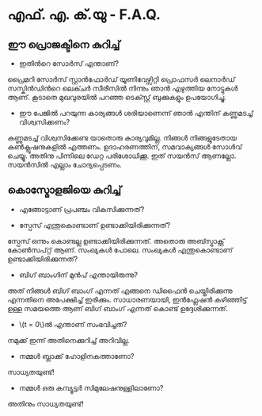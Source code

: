 # എഫ്. എ. ക്.യു - F.A.Q.

## ഈ പ്രൊജക്ടിനെ കുറിച്ച് ##


* ഇതിന്‍റെ സോര്‍സ് എന്താണ്?

പ്രൈമറി സോര്‍സ് സ്റ്റാന്‍ഫോര്‍ഡ് യൂണിവേഴ്സിറ്റി പ്രൊഫസര്‍ ലെനാര്‍ഡ് സസ്കിന്‍ഡിന്‍റെ ലെക്ചര്‍ സീരീസില്‍ നിന്നും ഞാന്‍ എഴുത്തിയ നോട്ടുകള്‍ ആണ്. കൂടാതെ മുഖവുരയില്‍ പറഞ്ഞ ടെക്സ്റ്റ്‌ ബുക്കുകളും ഉപയോഗിച്ചു.

* ഈ പേജില്‍ പറയുന്ന കാര്യങ്ങള്‍ ശരിയാണെന്ന് ഞാന്‍ എന്തിന് കണ്ണുമടച്ച് വിശ്വസിക്കണം?

കണ്ണുമടച്ച് വിശ്വസിക്കേണ്ട യാതൊരു കാര്യവുമില്ല. നിങ്ങള്‍ നിങ്ങളുടേതായ കണ്‍ക്ലൂഷനുകളില്‍ എത്തണം. ഉദാഹരണത്തിന്, സമവാക്യങ്ങള്‍ സോള്‍വ് ചെയ്യൂ. അതിനു പിന്നിലെ ഡേറ്റ പരിശോധിക്കൂ. ഇത് സയന്‍സ് ആണല്ലോ. സയന്‍സില്‍ എല്ലാം ചോദ്യപ്പെടണം.


## കൊസ്മോളജിയെ കുറിച്ച് ##


* എങ്ങോട്ടാണ് പ്രപഞ്ചം വികസിക്കുന്നത്?


* സ്പേസ് എന്തുകൊണ്ടാണ് ഉണ്ടാക്കിയിരിക്കുന്നത്?

സ്പേസ് ഒന്നും കൊണ്ടല്ല ഉണ്ടാക്കിയിരിക്കുന്നത്. അതൊരു അബ്സ്ട്രാക്റ്റ് കോണ്‍സപ്റ്റ് ആണ്. സംഖ്യകള്‍ പോലെ. സംഖ്യകള്‍ എന്തുകൊണ്ടാണ് ഉണ്ടാക്കിയിരിക്കുന്നത്?


* ബിഗ്‌ ബാംഗിന് മുന്‍പ് എന്തായിരുന്നു?

അത് നിങ്ങള്‍ ബിഗ്‌ ബാംഗ് എന്നത് എങ്ങനെ ഡിഫൈന്‍ ചെയ്തിരിക്കുന്നു എന്നതിനെ അപേക്ഷിച്ച് ഇരിക്കും. സാധാരണയായി, ഇന്‍ഫ്ലേഷന്‍ കഴിഞ്ഞിട്ട് ഉള്ള സമയത്തെ ആണ് ബിഗ്‌ ബാംഗ് എന്നത് കൊണ്ട് ഉദ്ദേശിക്കുന്നത്.


* \\(t = 0\\)ല്‍ എന്താണ് സംഭവിച്ചത്?

നമുക്ക് ഇന്ന് അതിനെക്കുറിച്ച്‌ അറിവില്ല.


* നമ്മള്‍ ബ്ലാക്ക് ഹോളിനകത്താണോ?

സാധ്യതയുണ്ട്!

* നമ്മള്‍ ഒരു കമ്പ്യൂട്ടര്‍ സിമുലേഷനുള്ളിലാണോ?

അതിനും സാധ്യതയുണ്ട്!



